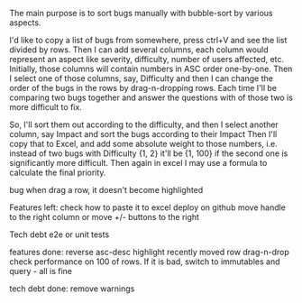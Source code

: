 The main purpose is to sort bugs manually with bubble-sort by various aspects.

I'd like to copy a list of bugs from somewhere, press ctrl+V and see the list divided by rows.
Then I can add several columns, each column would represent an aspect like severity, difficulty, number of users affected, etc. Initially, those columns will contain numbers in ASC order one-by-one.
Then I select one of those columns, say, Difficulty and then I can change the order of the bugs in the rows by drag-n-dropping rows. Each time I'll be comparing two bugs together and answer the questions with of those two is more difficult to fix.

So, I'll sort them out according to the difficulty, and then I select another column, say Impact and sort the bugs according to their Impact
Then I'll copy that to Excel, and add some absolute weight to those numbers, i.e. instead of two bugs with Difficulty {1, 2} it'll be {1, 100} if the second one is significantly more difficult. Then again in excel I may use a formula to calculate the final priority.

bug
    when drag a row, it doesn't become highlighted

Features left:
    check how to paste it to excel
    deploy on github
    move handle to the right column or move +/- buttons to the right

Tech debt
    e2e or unit tests


features done:
    reverse asc-desc
    highlight recently moved row
    drag-n-drop
    check performance on 100 of rows. If it is bad, switch to immutables and query - all is fine

tech debt done:
    remove warnings